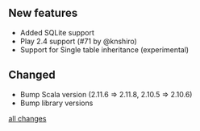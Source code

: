 ## New features
* Added SQLite support
* Play 2.4 support (#71 by @knshiro)
* Support for Single table inheritance (experimental)

## Changed
* Bump Scala version (2.11.6 => 2.11.8, 2.10.5 => 2.10.6)
* Bump library versions

[all changes](https://github.com/aselab/scala-activerecord/compare/0.3.1...0.3.2)
